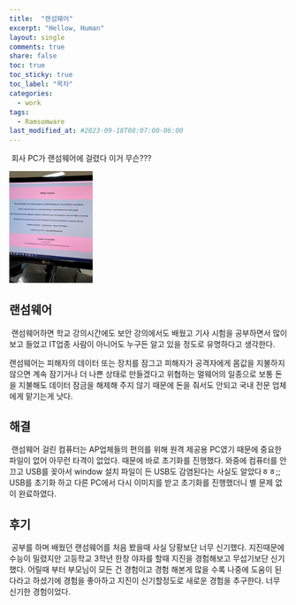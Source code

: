 ```yaml
---
title:  "랜섬웨어"
excerpt: "Hellow, Human"
layout: single
comments: true
share: false
toc: true
toc_sticky: true
toc_label: "목차"
categories:
  - work
tags:
  - Ramsomware
last_modified_at: #2023-09-18T08:07:00-06:00
---
```

&nbsp;회사 PC가 랜섬웨어에 걸렸다 이거 무슨???

<img src="/assets/images/ramsomware.jpg" width="30%" height="30%" title="ramsom" alt="Ramsomware.jpg">

## 랜섬웨어
&nbsp;랜섬웨어하면 학교 강의시간에도 보안 강의에서도 배웠고 기사 시험을 공부하면서 많이 보고 들었고 IT업종 사람이 아니어도 누구든 알고 있을 정도로 유명하다고 생각한다.

랜섬웨어는 피해자의 데이터 또는 장치를 잠그고 피해자가 공격자에게 몸값을 지불하지 않으면 계속 잠기거나 더 나쁜 상태로 만들겠다고 위협하는 멀웨어의 일종으로 보통 돈을 지불해도 데이터 잠금을 해제해 주지 않기 때문에 돈을 줘서도 안되고 국내 전문 업체에게 맡기는게 낫다.

## 해결
&nbsp;랜섬웨어 걸린 컴퓨터는 AP업체들의 편의를 위해 원격 제공용 PC였기 때문에 중요한 파일이 없어 아무런 타격이 없었다. 때문에 바로 초기화를 진행했다. 와중에 컴퓨터를 안끄고 USB를 꽂아서 window 설치 파일이 든 USB도 감염된다는 사실도 알았다ㅎㅎ;; USB를 초기화 하고 다른 PC에서 다시 이미지를 받고 초기화를 진행했더니 별 문제 없이 완료하였다.

## 후기
&nbsp;공부를 하며 배웠던 랜섬웨어를 처음 봤을때 사실 당황보단 너무 신기했다. 지진때문에 수능이 밀렸지만 고등학교 3학년 한창 야자를 할때 지진을 경험해보고 무섭기보단 신기했다. 어릴때 부터 부모님이 모든 건 경험이고 경험 해본게 많을 수록 나중에 도움이 된다라고 하셨기에 경험을 좋아하고 지진이 신기할정도로 새로운 경험을 추구한다. 너무 신기한 경험이었다.